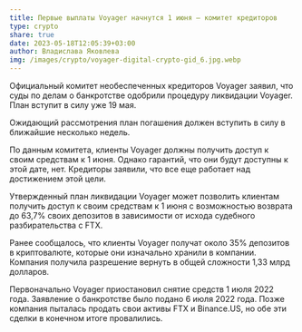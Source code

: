 ```yaml
---
title: Первые выплаты Voyager начнутся 1 июня – комитет кредиторов
type: crypto
share: true
date: 2023-05-18T12:05:39+03:00
author: Владислава Яковлева
img: /images/crypto/voyager-digital-crypto-gid_6.jpg.webp
---
```

Официальный комитет необеспеченных кредиторов Voyager заявил, что суды по делам о банкротстве одобрили процедуру ликвидации Voyager. План вступит в силу уже 19 мая.

Ожидающий рассмотрения план погашения должен вступить в силу в ближайшие несколько недель.

По данным комитета, клиенты Voyager должны получить доступ к своим средствам к 1 июня. Однако гарантий, что они будут доступны к этой дате, нет. Кредиторы заявили, что все еще работает над достижением этой цели.

Утвержденный план ликвидации Voyager может позволить клиентам получить доступ к своим средствам к 1 июня с возможностью возврата до 63,7% своих депозитов в зависимости от исхода судебного разбирательства с FTX.

Ранее сообщалось, что клиенты Voyager получат около 35% депозитов в криптовалюте, которые они изначально хранили в компании. Компания получила разрешение вернуть в общей сложности 1,33 млрд долларов.

Первоначально Voyager приостановил снятие средств 1 июля 2022 года. Заявление о банкротстве было подано 6 июля 2022 года. Позже компания пыталась продать свои активы FTX и Binance.US, но обе эти сделки в конечном итоге провалились.